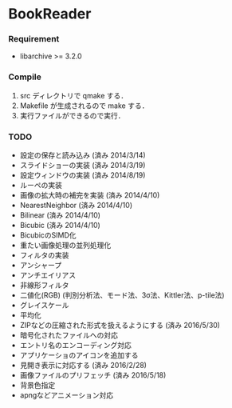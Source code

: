 BookReader
==========

### Requirement
* libarchive >= 3.2.0

### Compile
  1. src ディレクトリで qmake する．
  1. Makefile が生成されるので make する．
  1. 実行ファイルができるので実行．

### TODO
* 設定の保存と読み込み (済み 2014/3/14)
* スライドショーの実装 (済み 2014/3/19)
* 設定ウィンドウの実装 (済み 2014/8/19)
* ルーペの実装
* 画像の拡大時の補完を実装 (済み 2014/4/10)
 * NearestNeighbor (済み 2014/4/10)
 * Bilinear (済み 2014/4/10)
 * Bicubic (済み 2014/4/10)
* BicubicのSIMD化
* 重たい画像処理の並列処理化
* フィルタの実装
 * アンシャープ
 * アンチエイリアス
 * 非線形フィルタ
 * 二値化(RGB) (判別分析法、モード法、3σ法、Kittler法、p-tile法)
 * グレイスケール
 * 平均化
* ZIPなどの圧縮された形式を扱えるようにする (済み 2016/5/30)
 * 暗号化されたファイルへの対応
 * エントリ名のエンコーディング対応
* アプリケーショのアイコンを追加する
* 見開き表示に対応する (済み 2016/2/28)
* 画像ファイルのプリフェッチ (済み 2016/5/18)
* 背景色指定
* apngなどアニメーション対応
